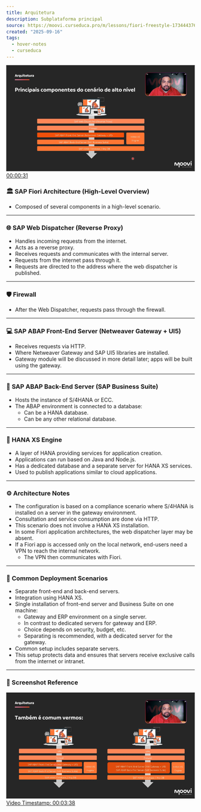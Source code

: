 ```yaml
---
title: Arquitetura
description: Subplataforma principal
source: https://moovi.curseduca.pro/m/lessons/fiori-freestyle-1734443760098
created: "2025-09-16"
tags:
  - hover-notes
  - curseduca
---
```


![00:00:31](hover-notes-images/screenshot-01K5A9A6BYGNAJ75YVP253ZQB5.png)
[00:00:31](https://moovi.curseduca.pro/m/lessons/fiori-freestyle-1734443760098)
### 🏛️ SAP Fiori Architecture (High-Level Overview)
- Composed of several components in a high-level scenario.  

---

### 🌐 **SAP Web Dispatcher (Reverse Proxy)**
- Handles incoming requests from the internet.  
- Acts as a reverse proxy.  
- Receives requests and communicates with the internal server.  
- Requests from the internet pass through it.  
- Requests are directed to the address where the web dispatcher is published.  

---

### 🛡️ **Firewall**
- After the Web Dispatcher, requests pass through the firewall.  

---

### 💻 **SAP ABAP Front-End Server (Netweaver Gateway + UI5)**
- Receives requests via HTTP.  
- Where Netweaver Gateway and SAP UI5 libraries are installed.  
- Gateway module will be discussed in more detail later; apps will be built using the gateway.  

---

### 🏢 **SAP ABAP Back-End Server (SAP Business Suite)**
- Hosts the instance of S/4HANA or ECC.  
- The ABAP environment is connected to a database:  
    - Can be a HANA database.  
    - Can be any other relational database.  

---

### 🧩 **HANA XS Engine**
- A layer of HANA providing services for application creation.  
- Applications can run based on Java and Node.js.  
- Has a dedicated database and a separate server for HANA XS services.  
- Used to publish applications similar to cloud applications.  

---

### ⚙️ **Architecture Notes**
- The configuration is based on a compliance scenario where S/4HANA is installed on a server in the gateway environment.  
- Consultation and service consumption are done via HTTP.  
- This scenario does not involve a HANA XS installation.  
- In some Fiori application architectures, the web dispatcher layer may be absent.  
- If a Fiori app is accessed only on the local network, end-users need a VPN to reach the internal network.  
    - The VPN then communicates with Fiori.  

---

### 🔗 **Common Deployment Scenarios**
- Separate front-end and back-end servers.  
- Integration using HANA XS.  
- Single installation of front-end server and Business Suite on one machine:  
    - Gateway and ERP environment on a single server.  
    - In contrast to dedicated servers for gateway and ERP.  
    - Choice depends on security, budget, etc.  
    - Separating is recommended, with a dedicated server for the gateway.  
- Common setup includes separate servers.  
- This setup protects data and ensures that servers receive exclusive calls from the internet or intranet.  

---

### 📸 Screenshot Reference
![00:03:38](hover-notes-images/screenshot-01K5A9DBEDGPRMJJNFX1J0E47S.png)  
[Video Timestamp: 00:03:38](https://moovi.curseduca.pro/m/lessons/fiori-freestyle-1734443760098)
